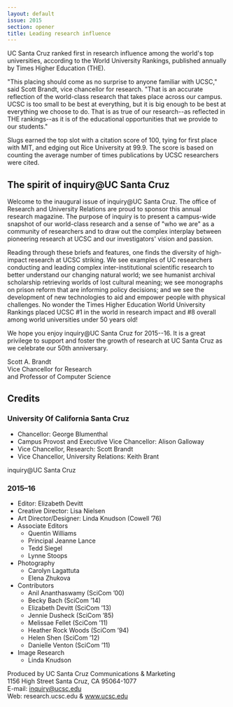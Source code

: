 ```yaml
---
layout: default
issue: 2015
section: opener
title: Leading research influence
---
```


UC Santa Cruz ranked first in research influence
among the world's top universities, according to the World University Rankings, published annually by Times Higher Education (THE).

"This placing should come as no surprise to anyone familiar with UCSC," said Scott Brandt, vice chancellor for research. "That is an accurate reflection of the world-class research that takes place across our campus. UCSC is too small to be best at everything, but it is big enough to be best at everything we choose to do. That is as true of our research--as reflected in THE rankings--as it is of the educational opportunities that we provide to our students."

Slugs earned the top slot with a citation score of 100, tying for first place with MIT, and edging out Rice University at 99.9. The score is based on counting the average number of times publications by UCSC researchers were cited.

## The spirit of inquiry@UC Santa Cruz

Welcome to the inaugural issue of inquiry@UC Santa Cruz. The office of Research and University Relations are proud to sponsor this annual research magazine. The purpose of inquiry is to present a campus-wide snapshot of our world-class research and a sense of "who we are" as a community of researchers and to draw out the complex interplay between pioneering research at
UCSC and our investigators' vision and passion.

Reading through these briefs and features, one finds the diversity of high-impact research at UCSC striking. We see examples of UC researchers conducting and leading complex inter-institutional scientific research to better understand our changing natural world; we see humanist archival scholarship retrieving worlds of lost cultural meaning; we see monographs
on prison reform that are informing policy decisions; and we see the development of new technologies to aid and empower people with physical challenges. No wonder the Times Higher Education World University Rankings placed UCSC #1 in the world in research impact and #8 overall among world universities under 50 years old!

We hope you enjoy inquiry@UC Santa Cruz for 2015--16. It is a great privilege to support and foster the growth of research at UC Santa Cruz as we celebrate our 50th anniversary.

Scott A. Brandt  
Vice Chancellor for Research  
and Professor of Computer Science

## Credits

### University Of California Santa Cruz

- Chancellor: George Blumenthal
- Campus Provost and Executive Vice Chancellor: Alison Galloway
- Vice Chancellor, Research: Scott Brandt
- Vice Chancellor, University Relations: Keith Brant

inquiry@UC Santa Cruz

### 2015–16

- Editor: Elizabeth Devitt
- Creative Director: Lisa Nielsen
- Art Director/Designer: Linda Knudson (Cowell ’76)
- Associate Editors
    - Quentin Williams
    - Principal Jeanne Lance
    - Tedd Siegel
    - Lynne Stoops
- Photography
    - Carolyn Lagattuta
    - Elena Zhukova
- Contributors
    - Anil Ananthaswamy (SciCom ’00)
    - Becky Bach (SciCom ’14)
    - Elizabeth Devitt (SciCom ’13)
    - Jennie Dusheck (SciCom ’85)
    - Melissae Fellet (SciCom ’11)
    - Heather Rock Woods (SciCom ’94)
    - Helen Shen (SciCom ’12)
    - Danielle Venton (SciCom ’11)
- Image Research
    - Linda Knudson

Produced by UC Santa Cruz Communications & Marketing  
1156 High Street
Santa Cruz, CA 95064-1077  
E-mail: inquiry@ucsc.edu  
Web: research.ucsc.edu & www.ucsc.edu
